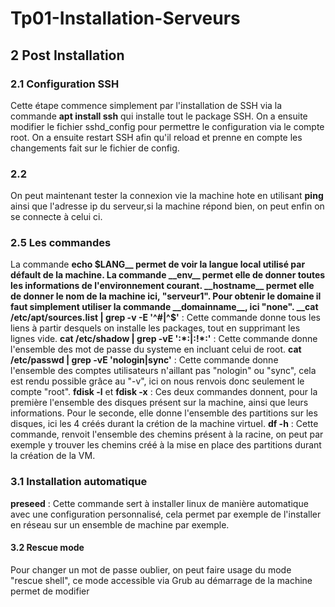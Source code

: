 # Tp01-Installation-Serveurs

## 2 Post Installation

### 2.1 Configuration SSH
Cette étape commence simplement par l'installation de SSH via la commande __apt install ssh__ qui installe tout le package SSH. On a ensuite modifier le fichier sshd_config pour permettre le configuration via le compte root. On a ensuite restart SSH afin qu'il reload et prenne en compte les changements fait sur le fichier de config.

### 2.2 
On peut maintenant tester la connexion vie la machine hote en utilisant __ping__ ainsi que l'adresse ip du serveur,si la machine répond bien, on peut enfin on se connecte à celui ci. 

### 2.5 Les commandes
La commande __echo $LANG__ permet de voir la langue local utilisé par défault de la machine. 
La commande __env__ permet elle de donner toutes les informations de l'environnement courant.
__hostname__ permet elle de donner le nom de la machine ici, "serveur1".
Pour obtenir le domaine il faut simplement utiliser la commande __domainname__, ici "none".
__cat /etc/apt/sources.list | grep -v -E '^#|^$'__ : Cette commande donne tous les liens à partir desquels on installe les packages, tout en supprimant les lignes vide.
__cat /etc/shadow | grep -vE ':\*:|:!\*:'__  : Cette commande donne l'ensemble des mot de passe du systeme en incluant celui de root.
__cat /etc/passwd | grep -vE 'nologin|sync'__ : Cette commande donne l'ensemble des comptes utilisateurs n'aillant pas "nologin" ou "sync", cela est rendu possible grâce au "-v", ici on nous renvois donc seulement le compte "root".
__fdisk -l__ et __fdisk -x__ : Ces deux commandes donnent, pour la première l'ensemble des disques présent sur la machine, ainsi que leurs informations. Pour le seconde, elle donne l'ensemble des partitions sur les disques, ici les 4 créés durant la crétion de la machine virtuel.
__df -h__ : Cette commande, renvoit l'ensemble des chemins présent à la racine, on peut par exemple y trouver les chemins créé à la mise en place des partitions durant la création de la VM.

 ### 3.1 Installation automatique
 __preseed__ : Cette commande sert à installer linux de manière automatique avec une configuration personnalisé, cela permet par exemple de l'installer en réseau sur un ensemble de machine par exemple.

 #### 3.2 Rescue mode
 Pour changer un mot de passe oublier, on peut faire usage du mode "rescue shell", ce mode accessible via Grub au démarrage de la machine permet de modifier 
